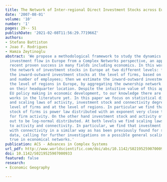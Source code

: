 ```yaml
---
title: The Network of Inter-regional Direct Investment Stocks across Europe
date: '2007-08-01'
volume: '10'
number: '1'
pages: 29-- 51
publishDate: '2021-02-08T11:56:29.771966Z'
authors:
- Stefano Battiston
- Joao F. Rodrigues
- Hamza Zeytinoglu
abstract: 'We propose a methodological framework to study the dynamics of inter-regional
  investment flow in Europe from a Complex Networks perspective, an approach with
  recent proven success in many fields including economics. In this work we study
  the network of investment stocks in Europe at two different levels: first, we compute
  the inward-outward investment stocks at the level of firms, based on ownership shares
  and number of employees; then we estimate the inward-outward investment stock at
  the level of regions in Europe, by aggregating the ownership network of firms, based
  on their headquarter location. Despite the intuitive value of this approach for
  EU policy making in economic development, to our knowledge there are no similar
  works in the literature yet. In this paper we focus on statistical distributions
  and scaling laws of activity, investment stock and connectivity degree both at the
  level of firms and at the level of regions. In particular we find that investment
  stock of firms is power law distributed with an exponent very close to the one found
  for firm activity. On the other hand investment stock and activity of regions turn
  out to be log-normal distributed. At both levels we find scaling laws relating investment
  to activity and connectivity. In particular, we find that investment stock scales
  with connectivity in a similar way as has been previously found for stock market
  data, calling for further investigations on a possible general scaling law holding
  true in economical networks.'
publication: ACS - Advances in Complex Systems
url_pdf: http://www.worldscientific.com/doi/abs/10.1142/S0219525907000933
doi: 10.1142/S0219525907000933
featured: false
research:
- Economic Geography

---
```

